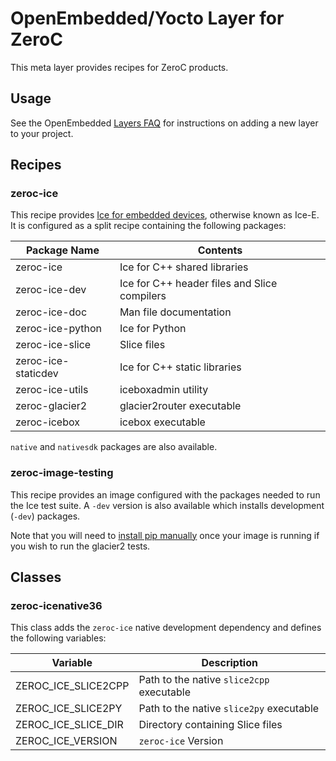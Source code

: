 # OpenEmbedded/Yocto Layer for ZeroC

This meta layer provides recipes for ZeroC products.

## Usage

See the OpenEmbedded [Layers FAQ](http://www.openembedded.org/wiki/Layers_FAQ) for instructions on adding a new layer to your project.

## Recipes

### zeroc-ice

This recipe provides [Ice for embedded devices](https://github.com/zeroc-ice/icee), otherwise known as Ice-E. It is configured as a split recipe containing the following packages:

| Package Name        | Contents                                     |
| ------------        | --------                                     |
| zeroc-ice           | Ice for C++ shared libraries                 |
| zeroc-ice-dev       | Ice for C++ header files and Slice compilers |
| zeroc-ice-doc       | Man file documentation                       |
| zeroc-ice-python    | Ice for Python                               |
| zeroc-ice-slice     | Slice files                                  |
| zeroc-ice-staticdev | Ice for C++ static libraries                 |
| zeroc-ice-utils     | iceboxadmin utility                          |
| zeroc-glacier2      | glacier2router executable                    |
| zeroc-icebox        | icebox executable                            |

`native` and `nativesdk` packages are also available.

### zeroc-image-testing

This recipe provides an image configured with the packages needed to run the Ice test suite. A `-dev` version is also available which installs development (`-dev`) packages.

Note that you will need to [install pip manually](https://pip.pypa.io/en/latest/installing.html) once your image is running if you wish to run the glacier2 tests.

## Classes

### zeroc-icenative36

This class adds the `zeroc-ice` native development dependency and defines the following variables:

| Variable            | Description                               |
| --------            | -----------                               |
| ZEROC_ICE_SLICE2CPP | Path to the native `slice2cpp` executable |
| ZEROC_ICE_SLICE2PY  | Path to the native `slice2py` executable  |
| ZEROC_ICE_SLICE_DIR | Directory containing Slice files          |
| ZEROC_ICE_VERSION   | `zeroc-ice` Version                       |
